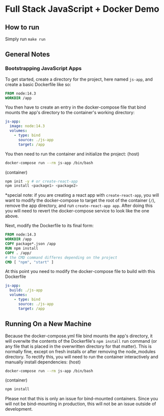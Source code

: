 # Full Stack JavaScript + Docker Demo

## How to run
Simply run `make run`

## General Notes
### Bootstrapping JavaScript Apps
To get started, create a directory for the project, here named `js-app`, and create a basic Dockerfile like so:
```Dockerfile
FROM node:14.3
WORKDIR /app
```
You then have to create an entry in the docker-compose file that bind mounts the app's directory to the container's working directory:
```yaml
js-app:
  image: node:14.3
  volumes:
    - type: bind
      source: ./js-app
      target: /app
```
You then need to run the container and initialize the project:
(host)
```bash
docker-compose run --rm js-app /bin/bash
```
(container)
```bash
npm init -y # or create-react-app
npm install <package1> <package2>
```
*special note: if you are creating a react app with `create-react-app`, you will want to modify the docker-compose to target the root of the container (`/`), remove the app directory, and run `create-react-app app`.  After doing this you will need to revert the docker-compose service to look like the one above.

Next, modify the Dockerfile to its final form:
```Dockerfile
FROM node:14.3
WORKDIR /app
COPY package*.json /app
RUN npm install
COPY . /app/
# the CMD command differes depending on the project
CMD [ "npm", "start" ]
```
At this point you need to modify the docker-compose file to build with this Dockerfile
```yaml
js-app:
  build: ./js-app
  volumes:
    - type: bind
      source: ./js-app
      target: /app
```

## Running On a New Machine
Because the docker-compose.yml file bind mounts the app's directory, it will overwite the contents of the Dockerfile's `npm install` run command (or any file that is placed in the overwritten directory for that matter).  This is normally fine, except on fresh installs or after removing the node_modules directory. To rectify this, you will need to run the container interactively and manually install dependencies:
(host)
```bash
docker-compose run --rm js-app /bin/bash
```
(container)
```bash
npm install
```
Please not that this is only an issue for bind-mounted containers.  Since you will not be bind-mounting in production, this will not be an issue outside of development.